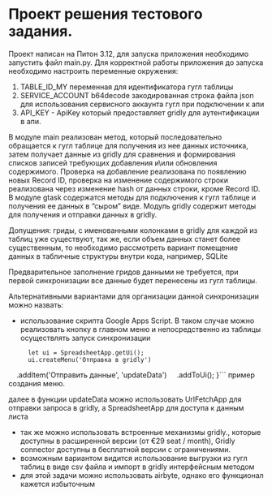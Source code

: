 # Проект решения тестового задания.

Проект написан на Питон 3.12, для запуска приложения необходимо запустить файл main.py.
Для корректной работы приложения до запуска необходимо настроить переменные окружения:
1. TABLE_ID_MY переменная для идентификатора гугл таблицы
2. SERVICE_ACCOUNT b64decode закодированная строка файла json для использования сервисного аккаунта гугл при подключении к апи
3. API_KEY - ApiKey который предоставляет gridly для аутентификации в апи.

В модуле main реализован метод, который последовательно обращается к гугл таблице для получения из нее данных источника, затем получает данные из gridly для сравнения и формирования списков записей требующих добавления и\или обновления содержимого.
Проверка на добавление реализована по появлению новых Record ID, проверка на изменение содержимого строки реализована через изменение hash от данных строки, кроме Record ID.
В модуле gtask содержатся методы для подключения к гугл таблице и получения ее данных в “сыром” виде.
Модуль gridly содержит методы для получения и отправки данных в gridly.


Допущения:
гриды, с именованными колонками в gridly для каждой из таблиц уже существуют, так же, если объем данных станет более существенным, то необходимо рассмотреть вариант помещение данных в табличные структуры внутри кода, например, SQLite

Предварительное заполнение гридов данными не требуется, при первой синхронизации все данные будет перенесены из гугл таблицы.

Альтернативными вариантами для организации данной синхронизации можно назвать:
- использование скрипта Google Apps Script. В таком случае можно реализовать кнопку в главном меню и непосредственно из таблицы осуществлять запуск синхронизации
  ```function onOpen() {
    let ui = SpreadsheetApp.getUi();
    ui.createMenu('Отправка в gridly')
       .addItem('Отправить данные', 'updateData')
       .addToUi();
    }```
  пример создания меню.

далее в функции  updateData можно использовать  UrlFetchApp для отправки запроса в  gridly, а SpreadsheetApp для доступа к данным листа 

- так же можно использовать встроенные механизмы  gridly., которые доступны в расширенной версии (от €29 seat / month), Gridly connector доступны в бесплатной версии с ограничениями.
- возможным вариантом видится использование выгрузки из гугл таблиц в виде csv файла и импорт в gridly интерфейсным методом  
- для этой задачи можно использовать airbyte, однако его функционал кажется избыточным
